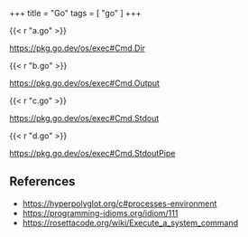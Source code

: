 +++
title = "Go"
tags = [ "go" ]
+++

{{< r "a.go" >}}

<https://pkg.go.dev/os/exec#Cmd.Dir>

{{< r "b.go" >}}

<https://pkg.go.dev/os/exec#Cmd.Output>

{{< r "c.go" >}}

<https://pkg.go.dev/os/exec#Cmd.Stdout>

{{< r "d.go" >}}

<https://pkg.go.dev/os/exec#Cmd.StdoutPipe>

## References

- <https://hyperpolyglot.org/c#processes-environment>
- <https://programming-idioms.org/idiom/111>
- <https://rosettacode.org/wiki/Execute_a_system_command>
